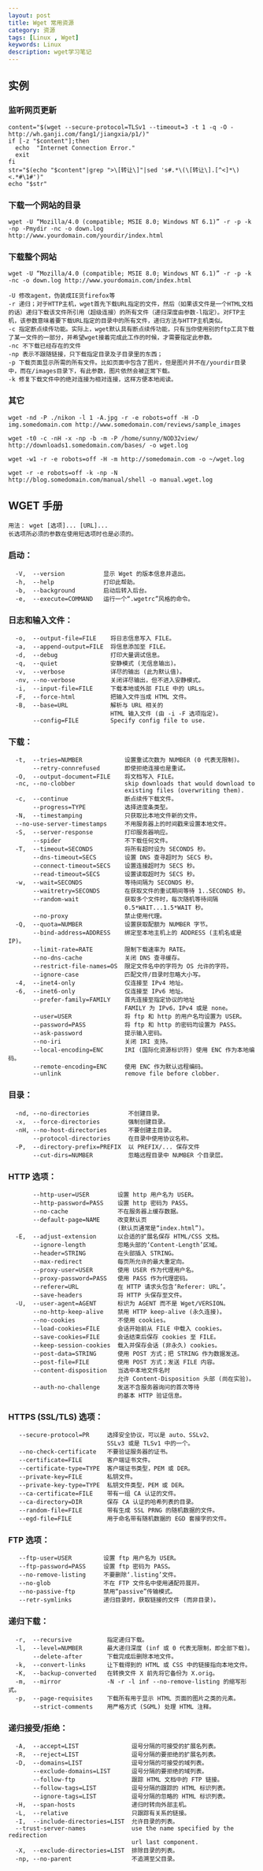 ```yaml
---
layout: post
title: Wget 常用资源
category: 资源
tags: [Linux , Wget]
keywords: Linux
description: wget学习笔记
---
```


## 实例

### 监听网页更新

    content="$(wget --secure-protocol=TLSv1 --timeout=3 -t 1 -q -O - http://wh.ganji.com/fang1/jiangxia/p1/)"
    if [-z "$content"];then
      echo  "Internet Connection Error."
      exit
    fi
    str="$(echo "$content"|grep ">\[转让\]"|sed 's#.*\(\[转让\].[^<]*\)<.*#\1#')"
    echo "$str"

### 下载一个网站的目录

    wget -U “Mozilla/4.0 (compatible; MSIE 8.0; Windows NT 6.1)” -r -p -k -np -Pmydir -nc -o down.log http://www.yourdomain.com/yourdir/index.html

### 下载整个网站

    wget -U “Mozilla/4.0 (compatible; MSIE 8.0; Windows NT 6.1)” -r -p -k -nc -o down.log http://www.yourdomain.com/index.html

    -U 修改agent，伪装成IE货firefox等
    -r 递归；对于HTTP主机，wget首先下载URL指定的文件，然后（如果该文件是一个HTML文档的话）递归下载该文件所引用（超级连接）的所有文件（递归深度由参数-l指定）。对FTP主机，该参数意味着要下载URL指定的目录中的所有文件，递归方法与HTTP主机类似。
    -c 指定断点续传功能。实际上，wget默认具有断点续传功能，只有当你使用别的ftp工具下载了某一文件的一部分，并希望wget接着完成此工作的时候，才需要指定此参数。
    -nc 不下载已经存在的文件
    -np 表示不跟随链接，只下载指定目录及子目录里的东西；
    -p 下载页面显示所需的所有文件。比如页面中包含了图片，但是图片并不在/yourdir目录中，而在/images目录下，有此参数，图片依然会被正常下载。
    -k 修复下载文件中的绝对连接为相对连接，这样方便本地阅读。

### 其它

    wget -nd -P ./nikon -l 1 -A.jpg -r -e robots=off -H -D img.somedomain.com http://www.somedomain.com/reviews/sample_images

    wget -t0 -c -nH -x -np -b -m -P /home/sunny/NOD32view/  http://downloads1.somedomain.com/bases/ -o wget.log

    wget -w1 -r -e robots=off -H -m http://somedomain.com -o ~/wget.log

    wget -r -e robots=off -k -np -N http://blog.somedomain.com/manual/shell -o manual.wget.log

## WGET 手册
    用法： wget [选项]... [URL]...
    长选项所必须的参数在使用短选项时也是必须的。
### 启动：
      -V,  --version           显示 Wget 的版本信息并退出。
      -h,  --help              打印此帮助。
      -b,  --background        启动后转入后台。
      -e,  --execute=COMMAND   运行一个“.wgetrc”风格的命令。

### 日志和输入文件：
      -o,  --output-file=FILE    将日志信息写入 FILE。
      -a,  --append-output=FILE  将信息添加至 FILE。
      -d,  --debug               打印大量调试信息。
      -q,  --quiet               安静模式 (无信息输出)。
      -v,  --verbose             详尽的输出 (此为默认值)。
      -nv, --no-verbose          关闭详尽输出，但不进入安静模式。
      -i,  --input-file=FILE     下载本地或外部 FILE 中的 URLs。
      -F,  --force-html          把输入文件当成 HTML 文件。
      -B,  --base=URL            解析与 URL 相关的
                                 HTML 输入文件 (由 -i -F 选项指定)。
           --config=FILE         Specify config file to use.

### 下载：
      -t,  --tries=NUMBER            设置重试次数为 NUMBER (0 代表无限制)。
           --retry-connrefused       即使拒绝连接也是重试。
      -O,  --output-document=FILE    将文档写入 FILE。
      -nc, --no-clobber              skip downloads that would download to
                                     existing files (overwriting them).
      -c,  --continue                断点续传下载文件。
           --progress=TYPE           选择进度条类型。
      -N,  --timestamping            只获取比本地文件新的文件。
      --no-use-server-timestamps     不用服务器上的时间戳来设置本地文件。
      -S,  --server-response         打印服务器响应。
           --spider                  不下载任何文件。
      -T,  --timeout=SECONDS         将所有超时设为 SECONDS 秒。
           --dns-timeout=SECS        设置 DNS 查寻超时为 SECS 秒。
           --connect-timeout=SECS    设置连接超时为 SECS 秒。
           --read-timeout=SECS       设置读取超时为 SECS 秒。
      -w,  --wait=SECONDS            等待间隔为 SECONDS 秒。
           --waitretry=SECONDS       在获取文件的重试期间等待 1..SECONDS 秒。
           --random-wait             获取多个文件时，每次随机等待间隔
                                     0.5*WAIT...1.5*WAIT 秒。
           --no-proxy                禁止使用代理。
      -Q,  --quota=NUMBER            设置获取配额为 NUMBER 字节。
           --bind-address=ADDRESS    绑定至本地主机上的 ADDRESS (主机名或是 IP)。
           --limit-rate=RATE         限制下载速率为 RATE。
           --no-dns-cache            关闭 DNS 查寻缓存。
           --restrict-file-names=OS  限定文件名中的字符为 OS 允许的字符。
           --ignore-case             匹配文件/目录时忽略大小写。
      -4,  --inet4-only              仅连接至 IPv4 地址。
      -6,  --inet6-only              仅连接至 IPv6 地址。
           --prefer-family=FAMILY    首先连接至指定协议的地址
                                     FAMILY 为 IPv6，IPv4 或是 none。
           --user=USER               将 ftp 和 http 的用户名均设置为 USER。
           --password=PASS           将 ftp 和 http 的密码均设置为 PASS。
           --ask-password            提示输入密码。
           --no-iri                  关闭 IRI 支持。
           --local-encoding=ENC      IRI (国际化资源标识符) 使用 ENC 作为本地编码。
           --remote-encoding=ENC     使用 ENC 作为默认远程编码。
           --unlink                  remove file before clobber.

### 目录：
      -nd, --no-directories           不创建目录。
      -x,  --force-directories        强制创建目录。
      -nH, --no-host-directories      不要创建主目录。
           --protocol-directories     在目录中使用协议名称。
      -P,  --directory-prefix=PREFIX  以 PREFIX/... 保存文件
           --cut-dirs=NUMBER          忽略远程目录中 NUMBER 个目录层。

### HTTP 选项：
           --http-user=USER        设置 http 用户名为 USER。
           --http-password=PASS    设置 http 密码为 PASS。
           --no-cache              不在服务器上缓存数据。
           --default-page=NAME     改变默认页
                                   (默认页通常是“index.html”)。
      -E,  --adjust-extension      以合适的扩展名保存 HTML/CSS 文档。
           --ignore-length         忽略头部的‘Content-Length’区域。
           --header=STRING         在头部插入 STRING。
           --max-redirect          每页所允许的最大重定向。
           --proxy-user=USER       使用 USER 作为代理用户名。
           --proxy-password=PASS   使用 PASS 作为代理密码。
           --referer=URL           在 HTTP 请求头包含‘Referer: URL’。
           --save-headers          将 HTTP 头保存至文件。
      -U,  --user-agent=AGENT      标识为 AGENT 而不是 Wget/VERSION。
           --no-http-keep-alive    禁用 HTTP keep-alive (永久连接)。
           --no-cookies            不使用 cookies。
           --load-cookies=FILE     会话开始前从 FILE 中载入 cookies。
           --save-cookies=FILE     会话结束后保存 cookies 至 FILE。
           --keep-session-cookies  载入并保存会话 (非永久) cookies。
           --post-data=STRING      使用 POST 方式；把 STRING 作为数据发送。
           --post-file=FILE        使用 POST 方式；发送 FILE 内容。
           --content-disposition   当选中本地文件名时
                                   允许 Content-Disposition 头部 (尚在实验)。
           --auth-no-challenge     发送不含服务器询问的首次等待
                                   的基本 HTTP 验证信息。

### HTTPS (SSL/TLS) 选项：
       --secure-protocol=PR     选择安全协议，可以是 auto、SSLv2、
                                SSLv3 或是 TLSv1 中的一个。
       --no-check-certificate   不要验证服务器的证书。
       --certificate=FILE       客户端证书文件。
       --certificate-type=TYPE  客户端证书类型，PEM 或 DER。
       --private-key=FILE       私钥文件。
       --private-key-type=TYPE  私钥文件类型，PEM 或 DER。
       --ca-certificate=FILE    带有一组 CA 认证的文件。
       --ca-directory=DIR       保存 CA 认证的哈希列表的目录。
       --random-file=FILE       带有生成 SSL PRNG 的随机数据的文件。
       --egd-file=FILE          用于命名带有随机数据的 EGD 套接字的文件。

### FTP 选项：
       --ftp-user=USER         设置 ftp 用户名为 USER。
       --ftp-password=PASS     设置 ftp 密码为 PASS。
       --no-remove-listing     不要删除‘.listing’文件。
       --no-glob               不在 FTP 文件名中使用通配符展开。
       --no-passive-ftp        禁用“passive”传输模式。
       --retr-symlinks         递归目录时，获取链接的文件 (而非目录)。

### 递归下载：
      -r,  --recursive          指定递归下载。
      -l,  --level=NUMBER       最大递归深度 (inf 或 0 代表无限制，即全部下载)。
           --delete-after       下载完成后删除本地文件。
      -k,  --convert-links      让下载得到的 HTML 或 CSS 中的链接指向本地文件。
      -K,  --backup-converted   在转换文件 X 前先将它备份为 X.orig。
      -m,  --mirror             -N -r -l inf --no-remove-listing 的缩写形式。
      -p,  --page-requisites    下载所有用于显示 HTML 页面的图片之类的元素。
           --strict-comments    用严格方式 (SGML) 处理 HTML 注释。

### 递归接受/拒绝：
      -A,  --accept=LIST               逗号分隔的可接受的扩展名列表。
      -R,  --reject=LIST               逗号分隔的要拒绝的扩展名列表。
      -D,  --domains=LIST              逗号分隔的可接受的域列表。
           --exclude-domains=LIST      逗号分隔的要拒绝的域列表。
           --follow-ftp                跟踪 HTML 文档中的 FTP 链接。
           --follow-tags=LIST          逗号分隔的跟踪的 HTML 标识列表。
           --ignore-tags=LIST          逗号分隔的忽略的 HTML 标识列表。
      -H,  --span-hosts                递归时转向外部主机。
      -L,  --relative                  只跟踪有关系的链接。
      -I,  --include-directories=LIST  允许目录的列表。
      --trust-server-names             use the name specified by the redirection
                                       url last component.
      -X,  --exclude-directories=LIST  排除目录的列表。
      -np, --no-parent                 不追溯至父目录。